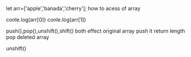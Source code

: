let arr=['apple','banada','cherry'];
how to acess of array

conle.log(arr[0])
conle.log(arr[1])

push(),pop(),unshift(),shift() both effect original array
push it return length
pop deleted array

unshift()